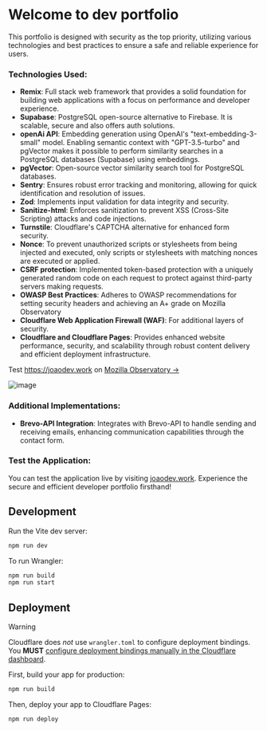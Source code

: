 # Welcome to dev portfolio
This portfolio is designed with security as the top priority, utilizing various technologies and best practices to ensure a safe and reliable experience for users.

### Technologies Used:

- **Remix**:  Full stack web framework that provides a solid foundation for building web applications with a focus on performance and developer experience.
- **Supabase**: PostgreSQL open-source alternative to Firebase. It is scalable, secure and also offers auth solutions.
- **openAi API**: Embedding generation using OpenAI's "text-embedding-3-small" model. Enabling semantic context with "GPT-3.5-turbo" and pgVector makes it possible to perform similarity searches in a PostgreSQL databases (Supabase) using embeddings.
- **pgVector**: Open-source vector similarity search tool for PostgreSQL databases.
- **Sentry**: Ensures robust error tracking and monitoring, allowing for quick identification and resolution of issues.
- **Zod**: Implements input validation for data integrity and security.
- **Sanitize-html**: Enforces sanitization to prevent XSS (Cross-Site Scripting) attacks and code injections.
- **Turnstile**: Cloudflare's CAPTCHA alternative for enhanced form security.
- **Nonce**: To prevent unauthorized scripts or stylesheets from being injected and executed, only scripts or stylesheets with matching nonces are executed or applied.
- **CSRF protection**: Implemented token-based protection with a uniquely generated random code on each request to protect against third-party servers making requests.
- **OWASP Best Practices**: Adheres to OWASP recommendations for setting security headers and achieving an A+ grade on Mozilla Observatory
- **Cloudflare Web Application Firewall (WAF)**: For additional layers of security.
- **Cloudflare and Cloudflare Pages**: Provides enhanced website performance, security, and scalability through robust content delivery and efficient deployment infrastructure.

Test https://joaodev.work on [ Mozilla Observatory -> ](https://observatory.mozilla.org/)

![image](https://github.com/joaoguidev/dev-portfolio/assets/63625334/932ebb7c-a51b-43a0-9210-aebad2629022)

### Additional Implementations:

- **Brevo-API Integration**: Integrates with Brevo-API to handle sending and receiving emails, enhancing communication capabilities through the contact form.

### Test the Application:

You can test the application live by visiting [joaodev.work](https://joaodev.work). Experience the secure and efficient developer portfolio firsthand!

## Development

Run the Vite dev server:

```sh
npm run dev
```

To run Wrangler:

```sh
npm run build
npm run start
```

## Deployment

> [!WARNING]  
> Cloudflare does _not_ use `wrangler.toml` to configure deployment bindings.
> You **MUST** [configure deployment bindings manually in the Cloudflare dashboard][bindings].

First, build your app for production:

```sh
npm run build
```

Then, deploy your app to Cloudflare Pages:

```sh
npm run deploy
```

[bindings]: https://developers.cloudflare.com/pages/functions/bindings/
